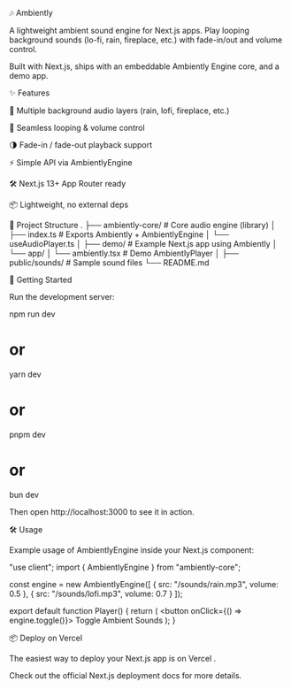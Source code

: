 🎶 Ambiently

A lightweight ambient sound engine for Next.js apps.
Play looping background sounds (lo-fi, rain, fireplace, etc.) with fade-in/out and volume control.

Built with Next.js, ships with an embeddable Ambiently Engine core, and a demo app.

✨ Features

🎵 Multiple background audio layers (rain, lofi, fireplace, etc.)

🔄 Seamless looping & volume control

🌗 Fade-in / fade-out playback support

⚡ Simple API via AmbientlyEngine

🛠️ Next.js 13+ App Router ready

📦 Lightweight, no external deps

📁 Project Structure
.
├── ambiently-core/        # Core audio engine (library)
│   ├── index.ts           # Exports Ambiently + AmbientlyEngine
│   └── useAudioPlayer.ts
│
├── demo/                  # Example Next.js app using Ambiently
│   └── app/
│       └── ambiently.tsx  # Demo AmbientlyPlayer
│
├── public/sounds/         # Sample sound files
└── README.md

🚀 Getting Started

Run the development server:

npm run dev
# or
yarn dev
# or
pnpm dev
# or
bun dev


Then open http://localhost:3000
 to see it in action.

🛠️ Usage

Example usage of AmbientlyEngine inside your Next.js component:

"use client";
import { AmbientlyEngine } from "ambiently-core";

const engine = new AmbientlyEngine([
  { src: "/sounds/rain.mp3", volume: 0.5 },
  { src: "/sounds/lofi.mp3", volume: 0.7 }
]);

export default function Player() {
  return (
    <button onClick={() => engine.toggle()}>
      Toggle Ambient Sounds
    </button>
  );
}

📦 Deploy on Vercel

The easiest way to deploy your Next.js app is on Vercel
.

Check out the official Next.js deployment docs
 for more details.